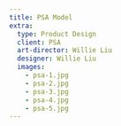 ```yaml
---
title: PSA Model
extra:
  type: Product Design
  client: PSA
  art-director: Willie Liu
  designer: Willie Liu
  images:
    - psa-1.jpg
    - psa-2.jpg
    - psa-3.jpg
    - psa-4.jpg
    - psa-5.jpg
---
```


